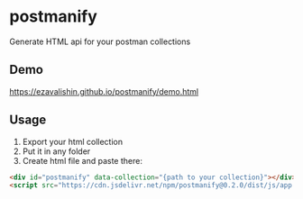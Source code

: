# postmanify

Generate HTML api for your postman collections


## Demo

https://ezavalishin.github.io/postmanify/demo.html

## Usage

1. Export your html collection
2. Put it in any folder
3. Create html file and paste there:

```html
<div id="postmanify" data-collection="{path to your collection}"></div>
<script src="https://cdn.jsdelivr.net/npm/postmanify@0.2.0/dist/js/app.js"></script>
```

